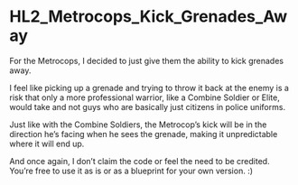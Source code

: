 # HL2_Metrocops_Kick_Grenades_Away

For the Metrocops, I decided to just give them the ability to kick grenades away.

I feel like picking up a grenade and trying to throw it back at the enemy is a risk that only a more professional warrior, like a Combine Soldier or Elite, would take and not guys who are basically just citizens in police uniforms.

Just like with the Combine Soldiers, the Metrocop’s kick will be in the direction he’s facing when he sees the grenade, making it unpredictable where it will end up.

And once again, I don’t claim the code or feel the need to be credited. You’re free to use it as is or as a blueprint for your own version. :)

